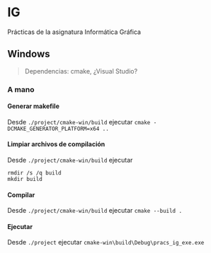 # IG
Prácticas de la asignatura Informática Gráfica

## Windows

> Dependencias: cmake, ¿Visual Studio?

### A mano

#### Generar makefile

Desde `./project/cmake-win/build` ejecutar `cmake -DCMAKE_GENERATOR_PLATFORM=x64 ..`

#### Limpiar archivos de compilación

Desde `./project/cmake-win/build` ejecutar

```
rmdir /s /q build
mkdir build
```

#### Compilar

Desde `./project/cmake-win/build` ejecutar `cmake --build .`


#### Ejecutar

Desde `./project` ejecutar `cmake-win\build\Debug\pracs_ig_exe.exe`
